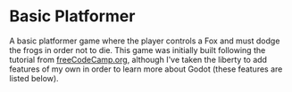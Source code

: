 # Basic Platformer

A basic platformer game where the player controls a Fox and must dodge the frogs in order not to die. This game was initially built following the tutorial from [freeCodeCamp.org](https://www.youtube.com/watch?v=S8lMTwSRoRg), although I've taken the liberty to add features of my own in order to learn more about Godot (these features are listed below).

